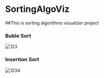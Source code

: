 # SortingAlgoViz
##This is sorting algorithms visualizer project 
### Buble Sort
![123](https://user-images.githubusercontent.com/53420663/149789082-f4876c54-b625-4311-80a9-428b950f5906.png)

### Insertion Sort
![1234](https://user-images.githubusercontent.com/53420663/149789282-89d60d90-4a8b-43a6-93c9-1db5e1f544ce.png)
